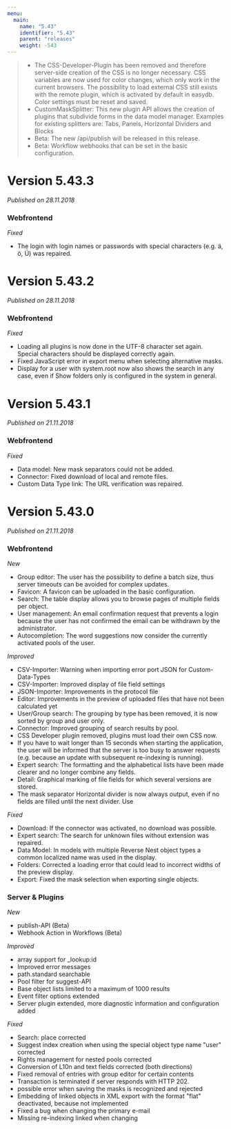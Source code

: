 ```yaml
---
menu:
  main:
    name: "5.43"
    identifier: "5.43"
    parent: "releases"
    weight: -543
---
```


> - The CSS-Developer-Plugin has been removed and therefore server-side creation of the CSS is no longer necessary. CSS variables are now used for color changes, which only work in the current browsers. The possibility to load external CSS still exists with the remote plugin, which is activated by default in easydb. Color settings must be reset and saved.
> - CustomMaskSplitter: This new plugin API allows the creation of plugins that subdivide forms in the data model manager. Examples for existing splitters are: Tabs, Panels, Horizontal Dividers and Blocks
> - Beta: The new /api/publish will be released in this release.
> - Beta: Workflow webhooks that can be set in the basic configuration.
>

# Version 5.43.3

*Published on 28.11.2018*

### Webfrontend

*Fixed*

- The login with login names or passwords with special characters (e.g. ä, ö, Ü) was repaired.

# Version 5.43.2

*Published on 28.11.2018*

### Webfrontend

*Fixed*

- Loading all plugins is now done in the UTF-8 character set again. Special characters should be displayed correctly again.
- Fixed JavaScript error in export menu when selecting alternative masks.
- Display for a user with system.root now also shows the search in any case, even if Show folders only is configured in the system in general.

# Version 5.43.1

*Published on 21.11.2018*

### Webfrontend

*Fixed*

- Data model: New mask separators could not be added.
- Connector: Fixed download of local and remote files.
- Custom Data Type link: The URL verification was repaired.

# Version 5.43.0

*Published on 21.11.2018*

### Webfrontend

*New*

- Group editor: The user has the possibility to define a batch size, thus server timeouts can be avoided for complex updates.
- Favicon: A favicon can be uploaded in the basic configuration.
- Search: The table display allows you to browse pages of multiple fields per object.
- User management: An email confirmation request that prevents a login because the user has not confirmed the email can be withdrawn by the administrator.
- Autocompletion: The word suggestions now consider the currently activated pools of the user.

*Improved*

- CSV-Importer: Warning when importing error port JSON for Custom-Data-Types
- CSV-Importer: Improved display of file field settings
- JSON-Importer: Improvements in the protocol file
- Editor: Improvements in the preview of uploaded files that have not been calculated yet
- User/Group search: The grouping by type has been removed, it is now sorted by group and user only.
- Connector: Improved grouping of search results by pool.
- CSS Developer plugin removed, plugins must load their own CSS now.
- If you have to wait longer than 15 seconds when starting the application, the user will be informed that the server is too busy to answer requests (e.g. because an update with subsequent re-indexing is running).
- Expert search: The formatting and the alphabetical lists have been made clearer and no longer combine any fields.
- Detail: Graphical marking of file fields for which several versions are stored.
- The mask separator Horizontal divider is now always output, even if no fields are filled until the next divider. Use 

*Fixed*

- Download: If the connector was activated, no download was possible.
- Expert search: The search for unknown files without extension was repaired.
- Data Model: In models with multiple Reverse Nest object types a common localized name was used in the display.
- Folders: Corrected a loading error that could lead to incorrect widths of the preview display.
- Export: Fixed the mask selection when exporting single objects.

### Server & Plugins

*New*

- publish-API (Beta)
- Webhook Action in Workflows (Beta)

*Improved*

- array support for _lookup:id
- Improved error messages
- path.standard searchable
- Pool filter for suggest-API
- Base object lists limited to a maximum of 1000 results
- Event filter options extended
- Server plugin extended, more diagnostic information and configuration added

*Fixed*

- Search: place corrected
- Suggest index creation when using the special object type name "user" corrected
- Rights management for nested pools corrected
- Conversion of L10n and text fields corrected (both directions)
- Fixed removal of entries with group editor for certain contents
- Transaction is terminated if server responds with HTTP 202.
- possible error when saving the masks is recognized and rejected
- Embedding of linked objects in XML export with the format "flat" deactivated, because not implemented
- Fixed a bug when changing the primary e-mail
- Missing re-indexing linked when changing

